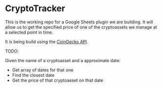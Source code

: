 # CryptoTracker

This is the working repo for a Google Sheets plugin we are building. It will allow us to get the specified price of one of the cryptoassets we manage at a selected point in time.

It is being build using the [CoinGecko API](https://www.coingecko.com/en/api).

TODO:

Given the name of a cryptoasset and a approximate date:
- Get array of dates for that one
- Find the closest date
- Get the price of that cryptoasset on that date
